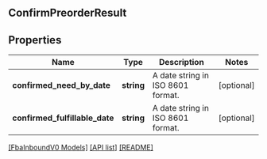 ## ConfirmPreorderResult

## Properties

Name | Type | Description | Notes
------------ | ------------- | ------------- | -------------
**confirmed_need_by_date** | **string** | A date string in ISO 8601 format. | [optional]
**confirmed_fulfillable_date** | **string** | A date string in ISO 8601 format. | [optional]

[[FbaInboundV0 Models]](../) [[API list]](../../Api) [[README]](../../../README.md)
